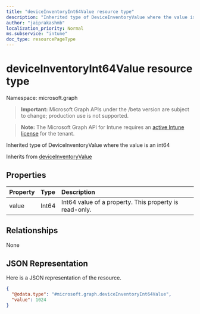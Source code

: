 ```yaml
---
title: "deviceInventoryInt64Value resource type"
description: "Inherited type of DeviceInventoryValue where the value is an int64"
author: "jaiprakashmb"
localization_priority: Normal
ms.subservice: "intune"
doc_type: resourcePageType
---
```


# deviceInventoryInt64Value resource type

Namespace: microsoft.graph
> **Important:** Microsoft Graph APIs under the /beta version are subject to change; production use is not supported.

> **Note:** The Microsoft Graph API for Intune requires an [active Intune license](https://go.microsoft.com/fwlink/?linkid=839381) for the tenant.


Inherited type of DeviceInventoryValue where the value is an int64


Inherits from [deviceInventoryValue](../resources/intune-devices-deviceinventoryvalue.md)

## Properties
|Property|Type|Description|
|:---|:---|:---|
|value|Int64|Int64 value of a property. This property is read-only.|

## Relationships
None

## JSON Representation
Here is a JSON representation of the resource.
<!-- {
  "blockType": "resource",
  "@odata.type": "microsoft.graph.deviceInventoryInt64Value"
}
-->
``` json
{
  "@odata.type": "#microsoft.graph.deviceInventoryInt64Value",
  "value": 1024
}
```
